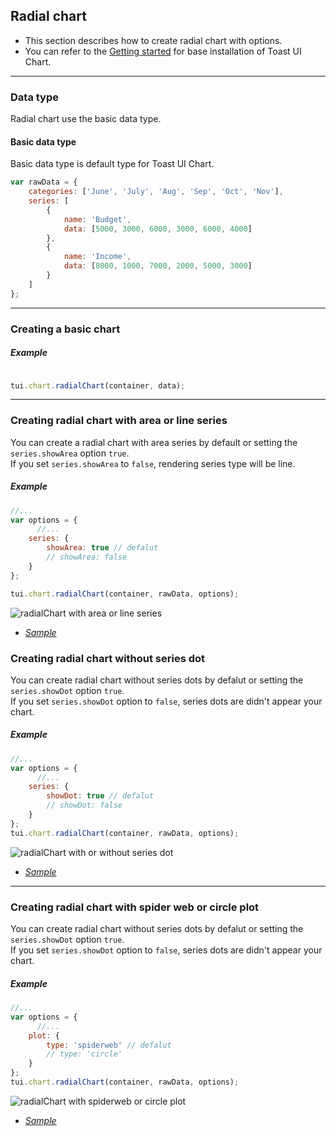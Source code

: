 ## Radial chart
* This section describes how to create radial chart with options.
* You can refer to the [Getting started](getting-started.md) for base installation of Toast UI Chart.

***

### Data type
Radial chart use the basic data type.

#### Basic data type

Basic data type is default type for Toast UI Chart.

```javascript
var rawData = {
    categories: ['June', 'July', 'Aug', 'Sep', 'Oct', 'Nov'],
    series: [
        {
            name: 'Budget',
            data: [5000, 3000, 6000, 3000, 6000, 4000]
        },
        {
            name: 'Income',
            data: [8000, 1000, 7000, 2000, 5000, 3000]
        }
    ]
};
```

***

### Creating a basic chart

##### Example

```javascript

tui.chart.radialChart(container, data);

```

***

### Creating radial chart with area or line series

You can create a radial chart with area series by default or setting the `series.showArea` option `true`.
<br>
If you set `series.showArea` to `false`, rendering series type will be line.

##### Example

```javascript
//...
var options = {
      //...
    series: {
        showArea: true // defalut
        // showArea: false
    }
};

tui.chart.radialChart(container, rawData, options);
```
![radialChart with area or line series](https://cloud.githubusercontent.com/assets/7088720/21558376/3dfe5f36-ce7c-11e6-812a-0698138a489d.gif)


* _[Sample](https://nhn.github.io/tui.chart/latest/tutorial-example13-01-radial-chart-basic)_


### Creating radial chart without series dot

You can create radial chart without series dots by defalut or setting the `series.showDot` option `true`.<br>
If you set `series.showDot` option to `false`, series dots are didn't appear your chart.

##### Example

```javascript
//...
var options = {
      //...
    series: {
        showDot: true // defalut
        // showDot: false
    }
};
tui.chart.radialChart(container, rawData, options);
```

![radialChart with or without series dot](https://cloud.githubusercontent.com/assets/7088720/21558314/332c69e6-ce7b-11e6-9d1f-030dde5c4723.gif)




* _[Sample](https://nhn.github.io/tui.chart/latest/tutorial-example13-01-radial-chart-basic)_

***

### Creating radial chart with spider web or circle plot

You can create radial chart without series dots by defalut or setting the `series.showDot` option `true`.<br>
If you set `series.showDot` option to `false`, series dots are didn't appear your chart.

##### Example

```javascript
//...
var options = {
      //...
    plot: {
        type: 'spiderweb' // defalut
        // type: 'circle'
    }
};
tui.chart.radialChart(container, rawData, options);
```

![radialChart with spiderweb or circle plot](https://cloud.githubusercontent.com/assets/7088720/21558342/b9a06914-ce7b-11e6-8fb1-b21d042df1a1.gif)



* _[Sample](https://nhn.github.io/tui.chart/latest/tutorial-example13-01-radial-chart-basic)_

